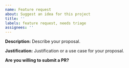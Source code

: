 ```yaml
---
name: Feature request
about: Suggest an idea for this project
title: ''
labels: feature request, needs triage
assignees: ''
---
```


<!--- Before opening up a new feature request, please make sure to check for similar existing issues and pull requests -->

**Description:**
Describe your proposal.

**Justification:**
Justification or a use case for your proposal.

**Are you willing to submit a PR?**

<!--- We accept contributions! -->
